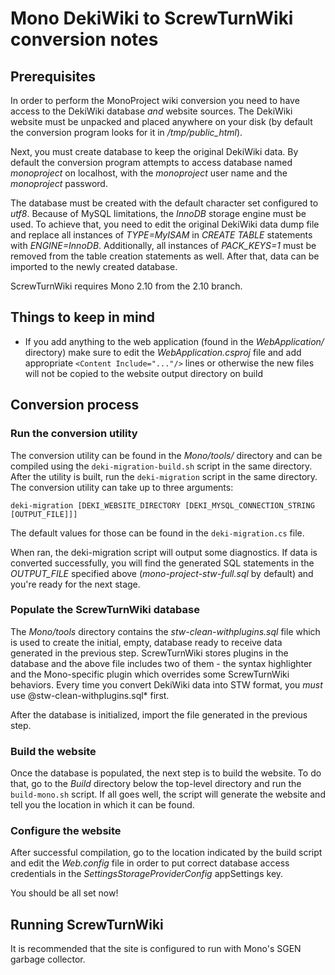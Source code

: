 # Mono DekiWiki to ScrewTurnWiki conversion notes

## Prerequisites

In order to perform the MonoProject wiki conversion you need to have access to the DekiWiki database *and*
website sources. The DekiWiki website must be unpacked and placed anywhere on your disk (by default the conversion
program looks for it in _/tmp/public_html_).

Next, you must create database to keep the original DekiWiki data. By default the conversion program attempts to access
database named *monoproject* on localhost, with the *monoproject* user name and the *monoproject* password.

The database must be created with the default character set configured to *utf8*. Because of MySQL limitations, the *InnoDB*
storage engine must be used. To achieve that, you need to edit the original DekiWiki data dump file and replace all instances
of *TYPE=MyISAM* in *CREATE TABLE* statements with *ENGINE=InnoDB*. Additionally, all instances of *PACK_KEYS=1* must be removed from
the table creation statements as well. After that, data can be imported to the newly created database.

ScrewTurnWiki requires Mono 2.10 from the 2.10 branch.

## Things to keep in mind

- If you add anything to the web application (found in the *WebApplication/* directory) make sure to edit the *WebApplication.csproj*
  file and add appropriate `<Content Include="..."/>` lines or otherwise the new files will not be copied to the website output directory
  on build

## Conversion process

### Run the conversion utility

The conversion utility can be found in the *Mono/tools/* directory and can be compiled using the `deki-migration-build.sh` script in
the same directory. After the utility is built, run the `deki-migration` script in the same directory. The conversion utility can take
up to three arguments:

    deki-migration [DEKI_WEBSITE_DIRECTORY [DEKI_MYSQL_CONNECTION_STRING [OUTPUT_FILE]]]

The default values for those can be found in the `deki-migration.cs` file.

When ran, the deki-migration script will output some diagnostics. If data is converted successfully, you will find the generated SQL
statements in the _OUTPUT_FILE_ specified above (*mono-project-stw-full.sql* by default) and you're ready for the next stage.

### Populate the ScrewTurnWiki database

The *Mono/tools* directory contains the *stw-clean-withplugins.sql* file which is used to create the initial, empty, database ready
to receive data generated in the previous step. ScrewTurnWiki stores plugins in the database and the above file includes two of them -
the syntax highlighter and the Mono-specific plugin which overrides some ScrewTurnWiki behaviors. Every time you convert DekiWiki data
into STW format, you *must* use @stw-clean-withplugins.sql* first.

After the database is initialized, import the file generated in the previous step.

### Build the website

Once the database is populated, the next step is to build the website. To do that, go to the *Build* directory below the top-level 
directory and run the `build-mono.sh` script. If all goes well, the script will generate the website and tell you the location in
which it can be found.

### Configure the website

After successful compilation, go to the location indicated by the build script and edit the *Web.config* file in order to put correct
database access credentials in the _SettingsStorageProviderConfig_ appSettings key.

You should be all set now!

## Running ScrewTurnWiki

It is recommended that the site is configured to run with Mono's SGEN garbage collector.


